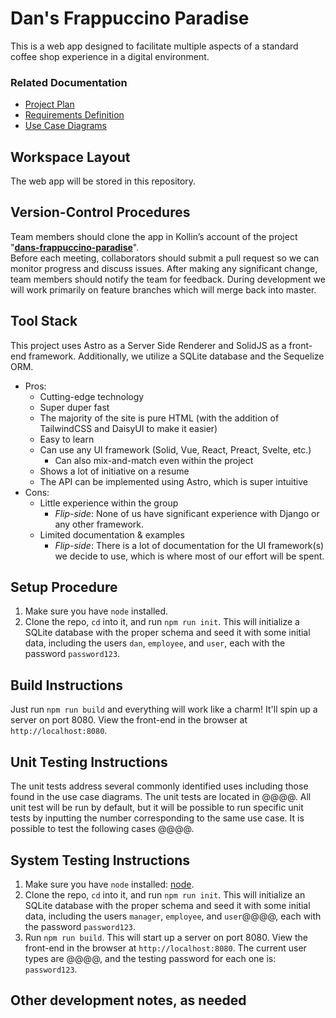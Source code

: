 
# Dan's Frappuccino Paradise

This is a web app designed to facilitate multiple aspects of a standard coffee shop experience in a digital environment.

### Related Documentation

- [Project Plan](docs/projectPlan.md)
- [Requirements Definition](docs/requirements.md)
- [Use Case Diagrams](docs/useCases.md)


## Workspace Layout

The web app will be stored in this repository.

## Version-Control Procedures

Team members should clone the app in Kollin’s account of the project "**[dans-frappuccino-paradise](https://github.com/kollinmurphy/dans-frappuccino-paradise)**".  
Before each meeting, collaborators should submit a pull request so we can monitor progress and discuss issues.
After making any significant change, team members should notify the team for feedback.
During development we will work primarily on feature branches which will merge back into master.

## Tool Stack

This project uses Astro as a Server Side Renderer and SolidJS as a front-end framework. Additionally, we utilize a SQLite database and the Sequelize ORM.

- Pros:
  - Cutting\-edge technology
  - Super duper fast
  - The majority of the site is pure HTML \(with the addition of TailwindCSS and DaisyUI to make it easier\)
  - Easy to learn
  - Can use any UI framework \(Solid, Vue, React, Preact, Svelte, etc\.\)
    - Can also mix\-and\-match even within the project
  - Shows a lot of initiative on a resume
  - The API can be implemented using Astro, which is super intuitive
- Cons:
  - Little experience within the group
    - *Flip-side*: None of us have significant experience with Django or any other framework.
  - Limited documentation & examples
    - *Flip-side*: There is a lot of documentation for the UI framework(s) we decide to use, which is where most of our effort will be spent.

## Setup Procedure

1. Make sure you have `node` installed.
2. Clone the repo, `cd` into it, and run `npm run init`. This will initialize a SQLite database with the proper schema and seed it with some initial data, including the users `dan`, `employee`, and `user`, each with the password `password123`.

## Build Instructions

Just run `npm run build` and everything will work like a charm! It'll spin up a server on port 8080. View the front-end in the browser at `http://localhost:8080`.

## Unit Testing Instructions

The unit tests address several commonly identified uses including those found in the use case diagrams. The unit tests are located in @@@@. All unit test will be run by default, but it will be possible to run specific unit tests by inputting the number corresponding to the same use case. It is possible to test the following cases @@@@.

## System Testing Instructions

1.  Make sure you have `node` installed: [node](https://nodejs.org/en/).
2.  Clone the repo, `cd` into it, and run `npm run init`. This will initialize an SQLite database with the proper schema and seed it with some initial data, including the users `manager`, `employee`, and `user`@@@@, each with the password `password123`.
3. Run `npm run build`. This will start up a server on port 8080. View the front-end in the browser at `http://localhost:8080`. The current user types are @@@@, and the testing password for each one is:  `password123`.


## Other development notes, as needed
